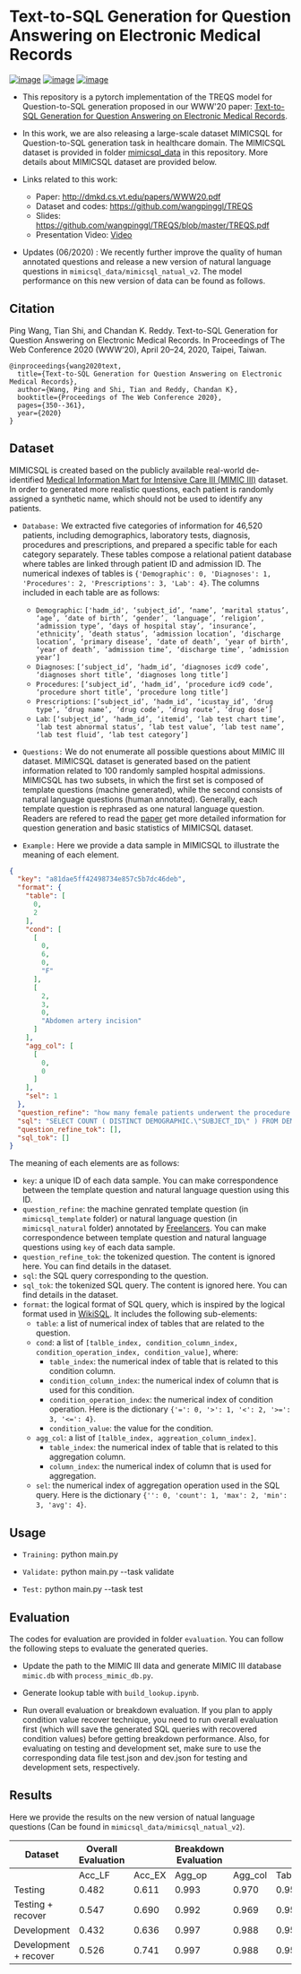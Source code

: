 # Text-to-SQL Generation for Question Answering on Electronic Medical Records

[![image](https://img.shields.io/badge/Made%20with-Python-1f425f.svg)](https://www.python.org/)
[![image](https://img.shields.io/pypi/l/ansicolortags.svg)](https://github.com/wangpinggl/TREQS/blob/master/LICENSE)
[![image](https://img.shields.io/badge/arXiv-1908.01839-red.svg?style=flat)](https://arxiv.org/abs/1908.01839)

- This repository is a pytorch implementation of the TREQS model for Question-to-SQL generation proposed in our WWW'20 paper:
[Text-to-SQL Generation for Question Answering on Electronic Medical Records](http://dmkd.cs.vt.edu/papers/WWW20.pdf). 

- In this work, we are also releasing a large-scale dataset MIMICSQL for Question-to-SQL generation task in healthcare domain. The MIMICSQL dataset is provided in folder [mimicsql_data](https://github.com/wangpinggl/TREQS/tree/master/mimicsql_data) in this repository. More details about MIMICSQL dataset are provided below.

- Links related to this work:
  - Paper: http://dmkd.cs.vt.edu/papers/WWW20.pdf
  - Dataset and codes: https://github.com/wangpinggl/TREQS
  - Slides: https://github.com/wangpinggl/TREQS/blob/master/TREQS.pdf
  - Presentation Video: [Video](https://drive.google.com/open?id=1tXRaobsz1BWUJpzV976pgox_46c8jkPE)
  
- Updates (06/2020) : We recently further improve the quality of human annotated questions and release a new version of natural language questions in `mimicsql_data/mimicsql_natual_v2`. The model performance on this new version of data can be found as follows.

## Citation
Ping Wang, Tian Shi, and Chandan K. Reddy. Text-to-SQL Generation for Question Answering on Electronic Medical Records. In Proceedings of The Web Conference 2020 (WWW’20), April 20–24, 2020, Taipei, Taiwan.

```
@inproceedings{wang2020text,
  title={Text-to-SQL Generation for Question Answering on Electronic Medical Records},
  author={Wang, Ping and Shi, Tian and Reddy, Chandan K},
  booktitle={Proceedings of The Web Conference 2020},
  pages={350--361},
  year={2020}
}
```

## Dataset
MIMICSQL is created based on the publicly available real-world de-identified [Medical Information Mart for Intensive Care III (MIMIC III)](https://mimic.physionet.org/gettingstarted/access/) dataset. In order to generated more realistic questions, each patient is randomly assigned a synthetic name, which should not be used to identify any patients.

- ```Database:``` We extracted five categories of information for 46,520 patients, including demographics, laboratory tests, diagnosis, procedures and prescriptions, and prepared a specific table for each category separately. These tables compose a relational patient database where tables are linked through patient ID and admission ID. The numerical indexes of tables is `{'Demographic': 0, 'Diagnoses': 1, 'Procedures': 2, 'Prescriptions': 3, 'Lab': 4}`. The columns included in each table are as follows:
  - `Demographic`: `['hadm_id', ‘subject_id’, ‘name’, ‘marital status’, ‘age’, ‘date of birth’, ‘gender’, ‘language’, ‘religion’, ‘admission type’, ‘days of hospital stay’, ‘insurance’, ‘ethnicity’, ‘death status’, ‘admission location’, ‘discharge location’, ‘primary disease’, ‘date of death’, ‘year of birth’, ‘year of death’, ‘admission time’, ‘discharge time’, ‘admission year’]`
  - `Diagnoses`: `[‘subject_id’, ‘hadm_id’, ‘diagnoses icd9 code’, ‘diagnoses short title’, ‘diagnoses long title’]`
  - `Procedures`: `[‘subject_id’, ‘hadm_id’, ‘procedure icd9 code’, ‘procedure short title’, ‘procedure long title’]`
  - `Prescriptions`: `[‘subject_id’, ‘hadm_id’, ‘icustay_id’, ‘drug type’, ‘drug name’, ‘drug code’, ‘drug route’, ‘drug dose’]`
  - `Lab`: `[‘subject_id’, ‘hadm_id’, ‘itemid’, ‘lab test chart time’, ‘lab test abnormal status’, ‘lab test value’, ‘lab test name’, ‘lab test fluid’, ‘lab test category’]`

- ```Questions:``` We do not enumerate all possible questions about MIMIC III dataset. MIMICSQL dataset is generated based on  the patient information related to 100 randomly sampled hospital admissions. MIMICSQL has two subsets, in which the first set is composed of template questions (machine generated), while the second consists of natural language questions (human annotated). Generally, each template question is rephrased as one natural language question. Readers are refered to read the [paper](http://dmkd.cs.vt.edu/papers/WWW20.pdf) get more detailed information for question generation and basic statistics of MIMICSQL dataset.

- ```Example:``` Here we provide a data sample in MIMICSQL to illustrate the meaning of each element.

```json
{
  "key": "a81dae5ff42498734e857c5b7dc46deb",
  "format": {
    "table": [
      0,
      2
    ],
    "cond": [
      [
        0,
        6,
        0,
        "F"
      ],
      [
        2,
        3,
        0,
        "Abdomen artery incision"
      ]
    ],
    "agg_col": [
      [
        0,
        0
      ]
    ],
    "sel": 1
  },
  "question_refine": "how many female patients underwent the procedure of abdomen artery incision?",
  "sql": "SELECT COUNT ( DISTINCT DEMOGRAPHIC.\"SUBJECT_ID\" ) FROM DEMOGRAPHIC INNER JOIN PROCEDURES on DEMOGRAPHIC.HADM_ID = PROCEDURES.HADM_ID WHERE DEMOGRAPHIC.\"GENDER\" = \"F\" AND PROCEDURES.\"SHORT_TITLE\" = \"Abdomen artery incision\"",
  "question_refine_tok": [],
  "sql_tok": []
}
```

The meaning of each elements are as follows:
- `key`: a unique ID of each data sample. You can make correspondence between the template question and natural language question using this ID.
- `question_refine`: the machine genrated template question (in `mimicsql_template` folder) or natural language question (in `mimicsql_natural` folder) annotated by [Freelancers](https://www.freelancer.com/). You can make correspondence between template question and natural language questions using `key` of each data sample.
- `question_refine_tok`: the tokenized question. The content is ignored here. You can find details in the dataset.
- `sql`: the SQL query corresponding to the question.
- `sql_tok`: the tokenized SQL query. The content is ignored here. You can find details in the dataset.
- `format`: the logical format of SQL query, which is inspired by the logical format used in [WikiSQL](https://github.com/salesforce/WikiSQL). It includes the following sub-elements:
  - `table`: a list of numerical index of tables that are related to the question.
  - `cond`: a list of `[talble_index, condition_column_index, condition_operation_index, condition_value]`, where:
    - `table_index`: the numerical index of table that is related to this condition column.
    - `condition_column_index`: the numerical index of column that is used for this condition.
    - `condition_operation_index`: the numerical index of condition operation. Here is the dictionary `{'=': 0, '>': 1, '<': 2, '>=': 3, '<=': 4}`.
    - `condition_value`: the value for the condition. 
  - `agg_col`: a list of `[talble_index, aggreation_column_index]`.
    - `table_index`: the numerical index of table that is related to this aggregation column.
    - `column_index`: the numerical index of column that is used for aggregation.
  - `sel`: the numerical index of aggregation operation used in the SQL query. Here is the dictionary `{'': 0, 'count': 1, 'max': 2, 'min': 3, 'avg': 4}`.

## Usage

- ```Training:``` python main.py 

- ```Validate:``` python main.py --task validate

- ```Test:``` python main.py --task test

## Evaluation

The codes for evaluation are provided in folder ```evaluation```. You can follow the following steps to evaluate the generated queries.

- Update the path to the MIMIC III data and generate MIMIC III database ```mimic.db``` with ```process_mimic_db.py```.

- Generate lookup table with ```build_lookup.ipynb```.

- Run overall evaluation or breakdown evaluation. If you plan to apply condition value recover technique, you need to run overall evaluation first (which will save the generated SQL queries with recovered condition values) before getting breakdown performance. Also, for evaluating on testing and development set, make sure to use the corresponding data file test.json and dev.json for testing and development sets, respectively.

## Results

Here we provide the results on the new version of natual language questions (Can be found in `mimicsql_data/mimicsql_natual_v2`).

| Dataset              | Overall Evaluation || Breakdown Evaluation                               ||||||
|-|-|-|-|-|-|-|-|-|
|                      |Acc\_LF   | Acc\_EX |Agg\_op | Agg\_col | Table |Con\_col+op |Con\_val |Average|
|Testing               | 0.482    |0.611    |0.993   | 0.970    |0.954  |0.854       |0.630    |0.881  |
|Testing + recover     |0.547     |0.690    |0.992   | 0.969    |0.953  |0.863       |0.729    |0.901  |
|Development           | 0.432    |0.636    |0.997   | 0.988    |0.956  |0.845       |0.524    |0.862  |
|Development + recover | 0.526    |0.741    |0.997   | 0.988    |0.956  |0.837       |0.639    |0.883  |
